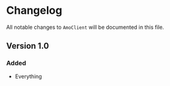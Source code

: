 # Changelog

All notable changes to `AmoClient` will be documented in this file.

## Version 1.0

### Added
- Everything
